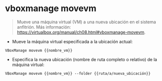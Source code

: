 # vboxmanage movevm

> Mueve una máquina virtual (VM) a una nueva ubicación en el sistema anfitrión.
> Más información: <https://virtualbox.org/manual/ch08.html#vboxmanage-movevm>.

- Mueve la máquina virtual especificada a la ubicación actual:

`VBoxManage movevm {{nombre_vm}}`

- Especifica la nueva ubicación (nombre de ruta completo o relativo) de la máquina virtual:

`VBoxManage movevm {{nombre_vm}} --folder {{ruta/a/nueva_ubicación}}`
